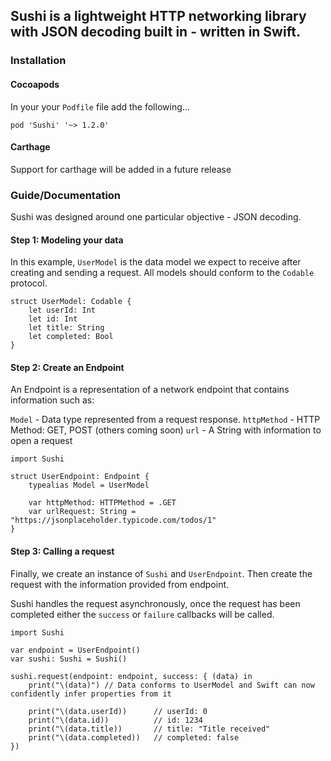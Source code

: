 ## Sushi is a lightweight HTTP networking library with JSON decoding built in - written in Swift. 

### __Installation__

#### Cocoapods
In your your `Podfile` file add the following...
```
pod 'Sushi' '~> 1.2.0'
```

#### Carthage
Support for carthage will be added in a future release

### Guide/Documentation
Sushi was designed around one particular objective - JSON decoding.

#### Step 1: Modeling your data
In this example, `UserModel` is the data model we expect to receive after creating and sending a request.
All models should conform to the `Codable` protocol.
```
struct UserModel: Codable {
    let userId: Int
    let id: Int
    let title: String
    let completed: Bool
}
```

#### Step 2: Create an Endpoint
An Endpoint is a representation of a network endpoint that contains information such as:

`Model` - Data type represented from a request response.
`httpMethod` - HTTP Method: GET, POST (others coming soon)
`url` - A String with information to open a request

```
import Sushi

struct UserEndpoint: Endpoint {
    typealias Model = UserModel

    var httpMethod: HTTPMethod = .GET
    var urlRequest: String = "https://jsonplaceholder.typicode.com/todos/1"
}
```

#### Step 3: Calling a request
Finally, we create an instance of `Sushi` and `UserEndpoint`. Then create the request with the information provided from endpoint.

Sushi handles the request asynchronously, once the request has been completed either the `success` or `failure` callbacks will be called.
```
import Sushi

var endpoint = UserEndpoint()
var sushi: Sushi = Sushi()

sushi.request(endpoint: endpoint, success: { (data) in
    print("\(data)") // Data conforms to UserModel and Swift can now confidently infer properties from it
    
    print("\(data.userId))      // userId: 0
    print("\(data.id))          // id: 1234
    print("\(data.title))       // title: "Title received"
    print("\(data.completed))   // completed: false
})
```
